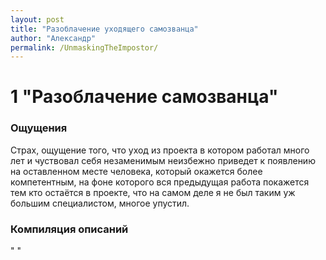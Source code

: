 ```yaml
---
layout: post
title: "Разоблачение уходящего самозванца"
author: "Александр"
permalink: /UnmaskingTheImpostor/
---
```

# 1 "Разоблачение самозванца" 

### Ощущения
Страх, ощущение того, что уход из проекта в котором работал много лет и чуствовал себя незаменимым неизбежно приведет к появлению на оставленном месте человека, который окажется более компетентным, на фоне которого вся предыдущая работа покажется тем кто остаётся в проекте, что на самом деле я не был таким уж большим специалистом, многое упустил. 

### Компиляция описаний
" " 
